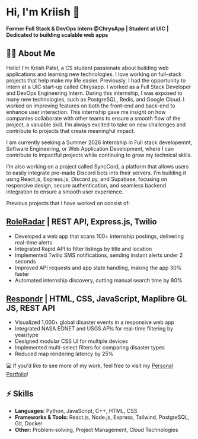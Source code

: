 # Hi, I'm Kriish 👋

**Former Full Stack & DevOps Intern @ChrysApp | Student at UIC | Dedicated to building scalable web apps**

## 🧑‍💻 About Me
Hello! I'm Kriish Patel, a CS student passionate about building web applications and learning new technologies. I love working on full-stack projects that help make my life easier. Previously, I had the opportunity to intern at a UIC start-up called Chrysapp. I worked as a Full Stack Developer and DevOps Engineering Intern.
During this internship, I was exposed to many new technologies, such as PostgreSQL, Redis, and Google Cloud. I worked on improving features on both the front-end and back-end to enhance user interaction. This internship gave me insight
on how companies collaborate with other teams to ensure a smooth flow of the project, a valuable skill. I’m always excited to take on new challenges and contribute to projects that create meaningful impact. 

I am currently seeking a Summer 2026 Internship in Full stack developemnt, Software Engineering, or Web Application Development, where I can contribute to impactful projects while continuing to grow my technical skills. 

I’m also working on a project called SyncCord, a platform that allows users to easily integrate pre-made Discord bots into their servers. I’m building it using React.js, Express.js, Discord.py, and Supabase, focusing on responsive design, secure authentication, and seamless backend integration to ensure a smooth user experience.

Previous projects that I have worked on consist of: 

## [RoleRadar](https://github.com/kriishp1/internship-notifications) | REST API, Express.js, Twilio
- Developed a web app that scans 100+ internship postings, delivering real-time alerts
- Integrated Rapid API to filter listings by title and location
- Implemented Twilio SMS notifications, sending instant alerts under 2 seconds
- Improved API requests and app state handling, making the app 30% faster
- Automated internship discovery, cutting manual search time by 80%


## [Respondr](https://github.com/kriishp1/disaster-map) | HTML, CSS, JavaScript, Maplibre GL JS, REST API

- Visualized 1,000+ global disaster events in a responsive web app
- Integrated NASA EONET and USGS APIs for real-time filtering by year/type
- Designed modular CSS UI for multiple devices
- Implemented multi-select filters for comparing disaster types
- Reduced map rendering latency by 25%

💻 If you'd like to see more of my work, feel free to visit my [Personal Portfolio](https://portfolio-z9aj-a9iza5eqc-kriishp11s-projects.vercel.app/)!


## ⚡ Skills
- **Languages:** Python, JavaScript, C++, HTML, CSS  
- **Frameworks & Tools:** React.js, Node.js, Express, Tailwind, PostgreSQL, Git, Docker  
- **Other:** Problem-solving, Project Management, Cloud Technologies







